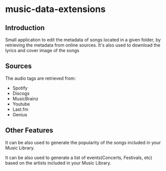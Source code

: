 # music-data-extensions

## Introduction
Small application to edit the metadata of songs located in a given folder, by retrieving the metadata from online sources.
It's also used to download the lyrics and cover image of the songs


## Sources

The audio tags are retrieved from:

- Spotify
- Discogs
- MusicBrainz
- Youtube
- Last.fm
- Genius

## Other Features

It can be also used to generate the popularity of the songs included in your Music Library.

It can be also used to generate a list of events(Concerts, Festivals, etc) based on the artists included in your Music Library.
